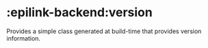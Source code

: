 # :epilink-backend:version

Provides a simple class generated at build-time that provides version information.